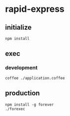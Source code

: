 # rapid-express

## initialize

`npm install`

## exec
### development

`coffee ./application.coffee`

## production

```
npm install -g forever
./forexec
```
